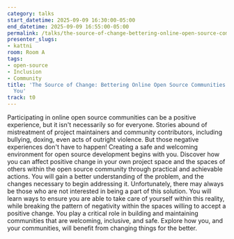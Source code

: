 ```yaml
---
category: talks
start_datetime: 2025-09-09 16:30:00-05:00
end_datetime: 2025-09-09 16:55:00-05:00
permalink: /talks/the-source-of-change-bettering-online-open-source-communities-can-begin-with-you/
presenter_slugs:
- kattni
room: Room A
tags:
- open-source
- Inclusion
- Community
title: 'The Source of Change: Bettering Online Open Source Communities Can Begin with
  You'
track: t0
---
```


Participating in online open source communities can be a positive experience, but it isn't necessarily so for everyone. Stories abound of mistreatment of project maintainers and community contributors, including bullying, doxing, even acts of outright violence. But those negative experiences don't have to happen! Creating a safe and welcoming environment for open source development begins with you. Discover how you can affect positive change in your own project space and the spaces of others within the open source community through practical and achievable actions. You will gain a better understanding of the problem, and the changes necessary to begin addressing it. Unfortunately, there may always be those who are not interested in being a part of this solution. You will learn ways to ensure you are able to take care of yourself within this reality, while breaking the pattern of negativity within the spaces willing to accept a positive change. You play a critical role in building and maintaining communities that are welcoming, inclusive, and safe. Explore how you, and your communities, will benefit from changing things for the better.